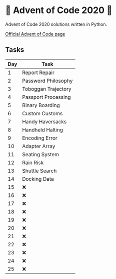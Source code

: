 # 🎄 Advent of Code 2020 🎄

Advent of Code 2020 solutions written in Python.

[Official Advent of Code page](https://adventofcode.com/2020)

## Tasks

| Day | Task                |
| --- | ------------------- |
| 1   | Report Repair       |
| 2   | Password Philosophy |
| 3   | Toboggan Trajectory |
| 4   | Passport Processing |
| 5   | Binary Boarding     |
| 6   | Custom Customs      |
| 7   | Handy Haversacks    |
| 8   | Handheld Halting    |
| 9   | Encoding Error      |
| 10  | Adapter Array       |
| 11  | Seating System      |
| 12  | Rain Risk           |
| 13  | Shuttle Search      |
| 14  | Docking Data        |
| 15  | ❌                  |
| 16  | ❌                  |
| 17  | ❌                  |
| 18  | ❌                  |
| 19  | ❌                  |
| 20  | ❌                  |
| 21  | ❌                  |
| 22  | ❌                  |
| 23  | ❌                  |
| 24  | ❌                  |
| 25  | ❌                  |
